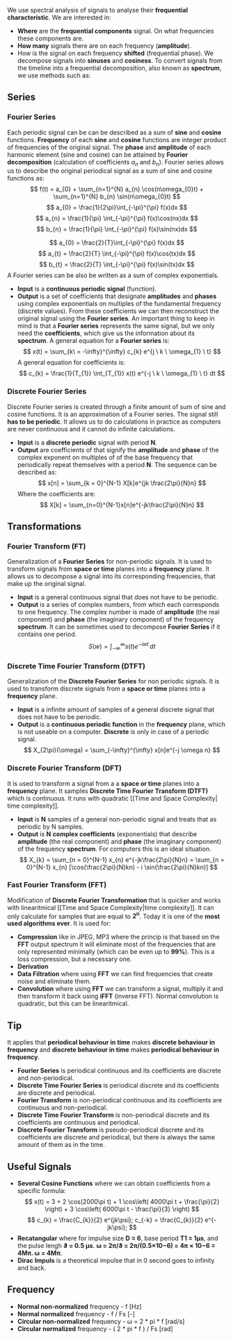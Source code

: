We use spectral analysis of signals to analyse their **frequential characteristic**. We are interested in:
- **Where** are the **frequential components** signal. On what frequencies these components are.
- **How many** signals there are on each frequency (**amplitude**).
- How is the signal on each frequency **shifted** (frequential phase).
We decompose signals into **sinuses** and **cosiness**. To convert signals from the timeline into a frequential decomposition, also known as **spectrum**, we use methods such as:
## Series
### Fourier Series
Each periodic signal can be can be described as a sum of **sine** and **cosine** functions. **Frequency** of each **sine** and **cosine** functions are integer product of frequencies of the original signal. The **phase** and **amplitude** of each harmonic element (sine and cosine) can be attained by **Fourier decomposition** (calculation of coefficients $a_{n}$ and $b_{n}$). Fourier series allows us to describe the original periodical signal as a sum of sine and cosine functions as:
$$
f(t) = a_{0} + \sum_{n=1}^{N} a_{n} \cos(n\omega_{0}t) +  \sum_{n=1}^{N} b_{n} \sin(n\omega_{0}t)
$$
$$
a_{0} = \frac{1}{2\pi}\int_{-\pi}^{\pi} f(x)dx
$$
$$
a_{n} = \frac{1}{\pi} \int_{-\pi}^{\pi} f(x)\cos(nx)dx
$$
$$
b_{n} = \frac{1}{\pi} \int_{-\pi}^{\pi} f(x)\sin(nx)dx
$$

$$
a_{0} = \frac{2}{T}\int_{-\pi}^{\pi} f(x)dx
$$
$$
a_{t} = \frac{2}{T} \int_{-\pi}^{\pi} f(x)\cos(tx)dx
$$
$$
b_{t} = \frac{2}{T} \int_{-\pi}^{\pi} f(x)\sin(tx)dx
$$
A Fourier series can be also be written as a sum of complex exponentials.
- **Input** is a **continuous periodic signal** (function).
- **Output** is a set of coefficients that designate **amplitudes** and **phases** using complex exponentials on multiples of the fundamental frequency (discrete values). From these coefficients we can then reconstruct the original signal using the **Fourier series**.
An important thing to keep in mind is that a **Fourier series** represents the same signal, but we only need the **coefficients**, which give us the information about its **spectrum**. A general equation for a **Fourier series** is:
$$
x(t) = \sum_{k\ = -\infty}^{\infty} c_{k} e^{j \ k \ \omega_{1} \ t} 
$$
A general equation for coefficients is:
$$
c_{k} = \frac{1}{T_{1}} \int_{T_{1}} x(t) e^{-j \ k \ \omega_{1} \ t} dt 
$$
### Discrete Fourier Series
Discrete Fourier series is created through a finite amount of sum of sine and cosine functions. It is an approximation of a Fourier series. The signal still **has to be periodic**. It allows us to do calculations in practice as computers are never continuous and it cannot do infinite calculations.
- **Input** is a **discrete periodic** signal with period **N**.
- **Output** are coefficients of that signify the **amplitude** and **phase** of the complex exponent on multiples of of the base frequency that periodically repeat themselves with a period **N**.
The sequence can be described as:
$$
x[n] = \sum_{k = 0}^{N-1} X[k]e^{jk \frac{2\pi}{N}n}
$$
Where the coefficients are:
$$
X[k] = \sum_{n=0}^{N-1}x[n]e^{-jk\frac{2\pi}{N}n}
$$
## Transformations
### Fourier Transform (FT)
Generalization of a **Fourier Series** for non-periodic signals. It is used to transform signals from **space or time** planes into a **frequency** plane. It allows us to decompose a signal into its corresponding frequencies, that make up the original signal.
- **Input** is a general continuous signal that does not have to be periodic.
- **Output** is a series of complex numbers, from which each corresponds to one frequency. The complex number is made of **amplitude** (the real component) and **phase** (the imaginary component) of the frequency **spectrum**. It can be sometimes used to decompose **Fourier Series** if it contains one period. 
$$
S(w) = \int_{-\infty}^{\infty} s(t)e^{-iwt} \, dt 
$$
### Discrete Time Fourier Transform (DTFT)
Generalization of the **Discrete Fourier Series** for non periodic signals. It is used to transform discrete signals from a **space or time** planes into a **frequency** plane.
- **Input** is a infinite amount of samples of a general discrete signal that does not have to be periodic.
- **Output** is a **continuous periodic function** in the **frequency** plane, which is not useable on a computer. **Discrete** is only in case of a periodic signal.
$$
X_{2\pi}(\omega) = \sum_{-\infty}^{\infty} x[n]e^{-j \omega n}
$$
### Discrete Fourier Transform (DFT)
It is used to transform a signal from a a **space or time** planes into a **frequency** plane. It samples **Discrete Time Fourier Transform (DTFT)** which is continuous. It runs with quadratic [[Time and Space Complexity| time complexity]].
- **Input** is **N** samples of a general non-periodic signal and treats that as periodic by N samples.
- **Output** is **N** **complex coefficients** (exponentials) that describe **amplitude** (the real component) and **phase** (the imaginary component) of the frequency **spectrum**. For computers this is an ideal situation.
$$
X_{k} = \sum_{n = 0}^{N-1} x_{n} e^{-jk\frac{2\pi}{N}n} = \sum_{n = 0}^{N-1} x_{n} [\cos(\frac{2\pi}{N}kn) - i \sin(\frac{2\pi}{N}kn)]
$$
### Fast Fourier Transform (FFT)
Modification of **Discrete Fourier Transformation** that is quicker and works with linearitmical [[Time and Space Complexity|time complexity]]. It can only calculate for samples that are equal to **2<sup>n</sup>**. Today it is one of the **most used algorithms ever**. It is used for:
- **Compression** like in JPEG, MP3 where the princip is that based on the **FFT** output spectrum it will eliminate most of the frequencies that are only represented minimally (which can be even up to **99%**). This is a loss compression, but a necessary one.
- **Derivation**
- **Data Filtration** where using **FFT** we can find frequencies that create noise and eliminate them.
- **Convolution** where using **FFT** we can transform a signal, multiply it and then transform it back using **iFFT** (inverse FFT). Normal convolution is quadratic, but this can be linearitmical.
## Tip
It applies that **periodical behaviour in time** makes **discrete behaviour in frequency** and **discrete behaviour in time** makes **periodical behaviour in frequency**. 
- **Fourier Series** is periodical continuous and its coefficients are discrete and non-periodical.
- **Discrete Time Fourier Series** is periodical discrete and its coefficients are discrete and periodical.
- **Fourier Transform** is non-periodical continuous and its coefficients are continuous and non-periodical.
- **Discrete Time Fourier Transform** is non-periodical discrete and its coefficients are continuous and periodical.
- **Discrete Fourier Transform** is pseudo-periodical discrete and its coefficients are discrete and periodical, but there is always the same amount of them as in the time.
## Useful Signals
- **Several Cosine Functions** where we can obtain coefficients from a specific formula:
$$
x(t) = 3 + 2 \cos(2000\pi t) + 1 \cos\left( 4000\pi t + \frac{\pi}{2} \right) + 3 \cos\left( 6000\pi t - \frac{\pi}{3} \right)
$$
$$
c_{k} = \frac{C_{k}}{2} e^{jk\psi}; c_{-k} = \frac{C_{k}}{2} e^{-jk\psi};
$$
- **Recatangular** where for impulse size **D = 6**, base period **T1 = 1μs**, and the pulse lengh **ϑ = 0.5 μs**. **ω = 2π/ϑ = 2π/(0.5×10−6) = 4π × 10−6 = 4Mπ. ω = 4Mπ**.
- **Dirac Impuls** is a theoretical impulse that in 0 second goes to infinity and back.
## Frequency
- **Normal non-normalized** frequency - f \[Hz\]
- **Normal normalized** frequency - f / Fs \[-\]
- **Circular non-normalized** frequency - ω = 2 * pi * f \[rad/s\]
- **Circular normalized** frequency - ( 2 * pi * f ) / Fs \[rad\]